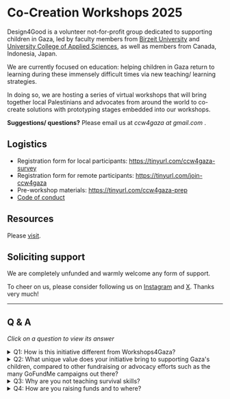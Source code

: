 # Co-Creation Workshops 2025


Design4Good is a volunteer not-for-profit group dedicated to supporting children in Gaza, led by faculty members from [Birzeit University](https://www.birzeit.edu/en/rebuilding-hope) and [University College of Applied Sciences](https://en.ucas.edu.ps/), as well as members from Canada, Indonesia, Japan. 

We are currently focused on education: helping children in Gaza return to learning during these immensely difficult times via new teaching/ learning strategies. 

In doing so, we are hosting a series of virtual workshops that will bring together local Palestinians and advocates from around the world to co-create solutions with prototyping stages embedded into our workshops. 

**Suggestions/ questions?** Please email us at *ccw4gaza _at_ gmail.com* .

## Logistics

- Registration form for local participants: https://tinyurl.com/ccw4gaza-survey
- Registration form for remote participants: https://tinyurl.com/join-ccw4gaza
- Pre-workshop materials: https://tinyurl.com/ccw4gaza-prep
- [Code of conduct](admin)

## Resources

Please [visit](resources/readme.md).

## Soliciting support

We are completely unfunded and warmly welcome any form of support. 

To cheer on us, please consider following us on [Instagram](https://www.instagram.com/sail.initiatives) and [X](https://x.com/ccw4gaza). Thanks very much!

<hr/>

## Q & A

*Click on a question to view its answer*

<details> 

<summary>Q1: How is this initiative different from Workshops4Gaza?</summary>

<br/>

Answer: While both initiatives aim to support Gaza, our approach differs from [Workshops4Gaza](https://www.workshops4gaza.com/). We're focusing on addressing the critical shortage of essential items, particularly food, and the inability of many families to access donations. Our initiative crowdsources both money *and* expertise to develop practical solutions for children coping with hunger and trauma while learning. Unlike Workshops4Gaza, which organizes workshops and classes to raise money for Palestinians in Gaza, our effort is centered on collaborative problem-solving to tackle the immediate needs of Gaza's children.

</details>

<details>
<summary>Q2: What unique value does your initiative bring to supporting Gaza's children, compared to other fundraising or advocacy efforts such as the many GoFundMe campaigns out there?</summary>

<br/>

Answer: Firstly, we aim to bring a unique value to supporting Gaza's children by focusing on education and psychosocial support, addressing the root causes of their struggles. Unlike traditional fundraising efforts that often focus on immediate relief, we're working to develop sustainable solutions that empower children to cope with trauma and build resilience for use during and after the war.

Secondly, through our co-creation workshops and collaboration with global advocates and experts, we're generating innovative ideas and practical solutions that can be scaled up to make a meaningful impact. 

</details>


<details>
<summary>Q3: Why are you not teaching survival skills?</summary>

Answer: This is currently an ongoing discussion topic. See [details](resources/survival_skills.md)
</details>


<details>
<summary>Q4: How are you raising funds and to where?</summary>

Answer: This is currently an ongoing discussion topic. Please review [Spreadsheet on fundraising activities around the world](https://docs.google.com/spreadsheets/d/1vtMLLOzuc6GpkFySyVtKQOY2j-Vvg0UsChMCFst_WLA/edit?gid=1457754078#gid=1457754078) and email us your suggestions. 
   
</details>
